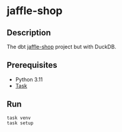 <!-- vim: set ft=markdown : -->


# jaffle-shop

## Description

The dbt [jaffle-shop](https://github.com/dbt-labs/jaffle-shop#readme) project but with DuckDB.

## Prerequisites

* Python 3.11
* [Task](https://taskfile.dev/)

## Run

``` shell
task venv
task setup
```
